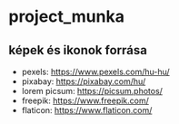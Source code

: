 # project_munka
 
 ## képek és ikonok forrása
 - pexels: https://www.pexels.com/hu-hu/
 - pixabay: https://pixabay.com/hu/
 - lorem picsum: https://picsum.photos/
 - freepik: https://www.freepik.com/
 - flaticon: https://www.flaticon.com/


